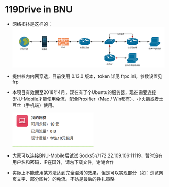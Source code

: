 # 119Drive in BNU

* 网络拓扑是这样的：
  ![Network](./res/network.png)

* 提供校内内网穿透，目前使用 0.13.0 版本，token 详见 frpc.ini，参数设置见 [frp](https://github.com/fatedier/frp)

* 本项目有效期至2018年4月，现在有了个Ubuntu的服务器，现在需要连接BNU-Mobile才能使用免流，配合Proxifier（Mac / Win都有）、小火箭或者土豆丝（手机端）使用。

  ![](./res/free.png)


* 大家可以连接BNU-Mobile后试试 Socks5://172.22.109.106:11119，暂时没有用户名和密码，IP在国外，请勿下载文件，谢谢合作
* 实际上不能使用某方法达到完全混淆的效果，但是可以实现部分（如：浏览网页文字、部分图片）的免流。不妨是最后的挣扎策略